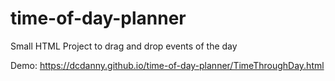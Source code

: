 # time-of-day-planner
Small HTML Project to drag and drop events of the day

Demo: https://dcdanny.github.io/time-of-day-planner/TimeThroughDay.html
